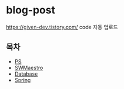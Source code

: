 # blog-post

https://given-dev.tistory.com/ code 자동 업로드

## 목차
- [PS](https://github.com/GIVEN53/blog-post/tree/main/PS)
- [SWMaestro](https://github.com/GIVEN53/blog-post/tree/main/SWMaestro)
- [Database](https://github.com/GIVEN53/blog-post/tree/main/Database)
- [Spring](https://github.com/GIVEN53/blog-post/tree/main/Spring)
